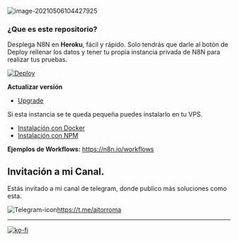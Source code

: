 ![image-20210506104427925](https://tva1.sinaimg.cn/large/008i3skNgy1gq8sv4q7cqj303k03kweo.jpg)



### ¿Que es este repositorio?

Desplega N8N en **Heroku**, fácil y rápido. Solo tendrás que darle al botón de Deploy rellenar los datos y tener tu propia instancia privada de N8N para realizar tus pruebas.



[![Deploy](https://www.herokucdn.com/deploy/button.svg)](https://heroku.com/deploy?template=https://github.com/aitorroma/n8n-heroku)



**Actualizar versión**

* [Upgrade](https://github.com/aitorroma/n8n-heroku/blob/main/Upgrade.md)

Si esta instancia se te queda pequeña puedes instalarlo en tu VPS.

* [Instalación con Docker](https://www.comunidad-n8n.com/instalacion-con-docker/)
* [Instalación con NPM](https://www.comunidad-n8n.com/instalacion-con-npm/)

**Ejemplos de Workflows:** https://n8n.io/workflows



## Invitación a mi Canal.

Estás invitado a mi canal de telegram, donde publico más soluciones como esta.

![Telegram-icon](https://tva1.sinaimg.cn/large/008i3skNgy1guctnvd002j600w00w0r202.jpg)https://t.me/aitorroma

----------------------------------------------------------

[![ko-fi](https://ko-fi.com/img/githubbutton_sm.svg)](https://ko-fi.com/J3J64AN17)

